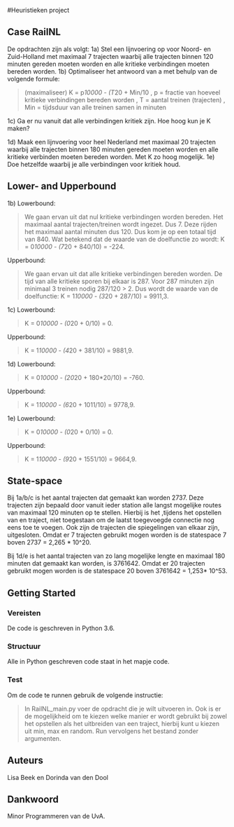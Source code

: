 #Heuristieken project
## Case RailNL

De opdrachten zijn als volgt:
1a) Stel een lijnvoering op voor Noord- en Zuid-Holland met maximaal 7 trajecten waarbij alle trajecten binnen
    120 minuten gereden moeten worden en alle kritieke verbindingen moeten bereden worden.
1b) Optimaliseer het antwoord van a met behulp van de volgende formule:

> (maximaliseer) K = p*10000 - (T*20 + Min/10                                                                                           , p = fractie van hoeveel kritieke verbindingen bereden worden                                                                            , T = aantal treinen (trajecten)                                                                                                            , Min = tijdsduur van alle treinen samen in minuten


1c) Ga er nu vanuit dat alle verbindingen kritiek zijn. Hoe hoog kun je K maken?

1d) Maak een lijnvoering voor heel Nederland met maximaal 20 trajecten waarbij alle trajecten binnen
    180 minuten gereden moeten worden en alle kritieke verbinden moeten bereden worden. Met K zo hoog mogelijk.
1e) Doe hetzelfde waarbij je alle verbindingen voor kritiek houd.

## Lower- and Upperbound

1b) Lowerbound:

> We gaan ervan uit dat nul kritieke verbindingen worden bereden. Het maximaal aantal trajecten/treinen wordt ingezet. Dus 7. Deze rijden het maximaal aantal minuten dus 120. Dus kom je op een totaal tijd van 840. Wat betekend dat de waarde van de doelfunctie zo wordt: K = 0*10000 - (7*20 + 840/10) = -224.

Upperbound:

> We gaan ervan uit dat alle kritieke verbindingen bereden worden. De tijd van alle kritieke sporen bij elkaar is 287. Voor 287 minuten zijn minimaal 3 treinen nodig 287/120 > 2. Dus wordt de waarde van de doelfunctie: K = 1*10000 - (3*20 + 287/10) = 9911,3. 

1c) Lowerbound:

> K = 0*10000 - (0*20 + 0/10) = 0.

Upperbound:

> K = 1*10000 - (4*20 + 381/10) = 9881,9.

1d) Lowerbound:

> K = 0*10000 - (20*20 + 180*20/10) = -760.

Upperbound:

> K = 1*10000 - (6*20 + 1011/10) = 9778,9.

1e) Lowerbound:

> K = 0*10000 - (0*20 + 0/10) = 0.

Upperbound:

> K = 1*10000 - (9*20 + 1551/10) = 9664,9.


## State-space 
Bij 1a/b/c is het aantal trajecten dat gemaakt kan worden 2737. Deze trajecten zijn bepaald door vanuit ieder station alle langst mogelijke routes van maximaal 120 minuten op te stellen. Hierbij is het ,tijdens het opstellen van en traject, niet toegestaan om de laatst toegevoegde connectie nog eens toe te voegen. Ook zijn de trajecten die spiegelingen van elkaar zijn, uitgesloten. Omdat er 7 trajecten gebruikt mogen worden is de statespace 7 boven 2737 = 2,265 * 10^20.  

Bij 1d/e is het aantal trajecten van zo lang mogelijke lengte en maximaal 180 minuten dat gemaakt kan worden, is 3761642. Omdat er 20 trajecten gebruikt mogen worden is de statespace 20 boven 3761642 = 1,253* 10^53.  


## Getting Started

### Vereisten
De code is geschreven in Python 3.6. 

### Structuur
Alle in Python geschreven code staat in het mapje code. 

### Test
Om de code te runnen gebruik de volgende instructie:

> In RailNL_main.py voer de opdracht die je wilt uitvoeren in. Ook is er de mogelijkheid om te kiezen welke manier er wordt gebruikt bij zowel het opstellen als het uitbreiden van een traject, hierbij kunt u kiezen uit min, max en random. Run vervolgens het bestand zonder argumenten.


## Auteurs
Lisa Beek en Dorinda van den Dool

## Dankwoord
Minor Programmeren van de UvA.





